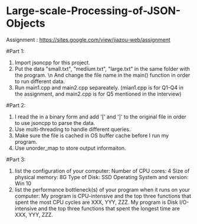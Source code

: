 # Large-scale-Processing-of-JSON-Objects
Assignment : https://sites.google.com/view/jiazou-web/assignment

#Part 1:
1. Import jsoncpp for this project.
2. Put the data "small.txt", "medium.txt", "large.txt" in the same folder with the program. 
   \n And change the file name in the main() function in order to run different data.
3. Run main1.cpp and main2.cpp separeately. (mian1.cpp is for Q1-Q4 in the assignment, and main2.cpp is for Q5 mentioned in the interview)

#Part 2:
1. I read the in a binary form and add '[' and ']' to the original file in order to use jsoncpp to parse the data.
2. Use multi-threading to handle different queries.
3. Make sure the file is cached in OS buffer cache before I run my program.
4. Use unorder_map to store output informaiton.

#Part 3:
1. list the configuration of your computer: 
Number of CPU cores: 4
Size of physical memory: 8G
Type of Disk: SSD
Operating System and version: Win 10
2.  list the performance bottleneck(s) of your program when it runs on your computer:
My program is CPU-intensive and the top three functions that spent the most CPU cycles are XXX, YYY, ZZZ.
My program is Disk I/O-intensive and the top three functions that spent the longest time are XXX, YYY,  ZZZ.

